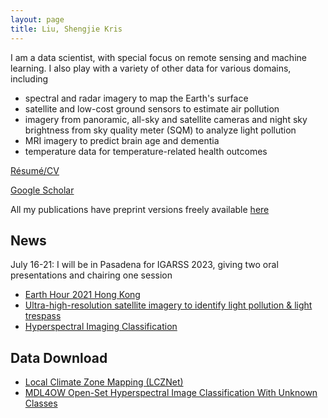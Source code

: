 ```yaml
---
layout: page
title: Liu, Shengjie Kris
---
```



I am a data scientist, with special focus on remote sensing and machine learning.
I also play with a variety of other data for various domains, including 
- spectral and radar imagery to map the Earth's surface 
- satellite and low-cost ground sensors to estimate air pollution 
- imagery from panoramic, all-sky and satellite cameras and night sky brightness from sky quality meter (SQM) to analyze light pollution 
- MRI imagery to predict brain age and dementia 
- temperature data for temperature-related health outcomes 

[Résumé/CV](skrisliuCV.pdf)

[Google Scholar](https://scholar.google.com/citations?hl=en&user=D2ZRcjQAAAAJ)

All my publications have preprint versions freely available [here](publications.html)

## News
July 16-21: I will be in Pasadena for IGARSS 2023, giving two oral presentations and chairing one session
- [Earth Hour 2021 Hong Kong](https://2023.ieeeigarss.org/view_paper.php?PaperNum=4847)
- [Ultra-high-resolution satellite imagery to identify light pollution & light trespass](https://2023.ieeeigarss.org/view_paper.php?PaperNum=4855)
- [Hyperspectral Imaging Classification](https://2023.ieeeigarss.org/view_session.php?SessionID=1105)


## Data Download
- [Local Climate Zone Mapping (LCZNet)](/lcz)
- [MDL4OW Open-Set Hyperspectral Image Classification With Unknown Classes](/MDL4OW)

